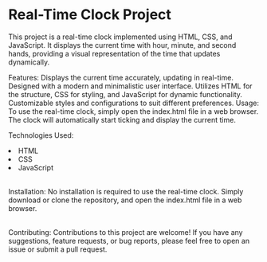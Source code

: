 # Real-Time Clock Project
This project is a real-time clock implemented using HTML, CSS, and JavaScript. It displays the current time with hour, minute, and second hands, providing a visual representation of the time that updates dynamically.

Features:
Displays the current time accurately, updating in real-time.
Designed with a modern and minimalistic user interface.
Utilizes HTML for the structure, CSS for styling, and JavaScript for dynamic functionality.
Customizable styles and configurations to suit different preferences.
Usage:
To use the real-time clock, simply open the index.html file in a web browser. The clock will automatically start ticking and display the current time.

Technologies Used:
<li>HTML</li>
<li>CSS</li>
<li>JavaScript</li>

<br>Installation:
No installation is required to use the real-time clock. Simply download or clone the repository, and open the index.html file in a web browser.

<br>Contributing:
Contributions to this project are welcome! If you have any suggestions, feature requests, or bug reports, please feel free to open an issue or submit a pull request.

